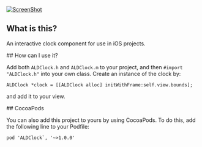 [![ScreenShot](https://raw.github.com/andydrizen/ALDClock/master/VideoScreenshot.png)](http://youtu.be/cH2hla6Cl_g)

## What is this?

An interactive clock component for use in iOS projects.

## How can I use it?

Add both `ALDClock.h` and `ALDClock.m` to your project, and then `#import "ALDClock.h"` into your own class. Create an instance of the clock by:

```
ALDClock *clock = [[ALDClock alloc] initWithFrame:self.view.bounds];
```

and add it to your view.

## CocoaPods

You can also add this project to yours by using CocoaPods. To do this, add the following line to your Podfile:

```
pod 'ALDClock`, '~>1.0.0'
```
